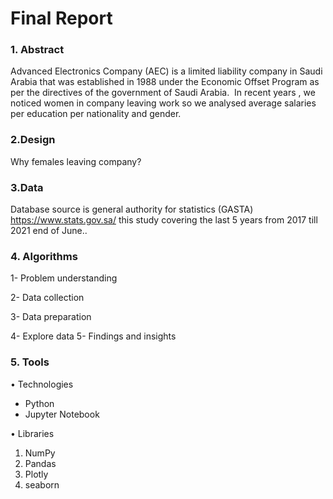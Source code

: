 # Final Report                            
                                  
### 1. Abstract
  Advanced Electronics Company (AEC) is a limited liability company in Saudi Arabia that was established in 1988 under the Economic Offset Program as per the directives of the government of Saudi Arabia. 
  In recent years , we noticed women in company leaving work so we analysed average salaries per education per nationality and gender.

### 2.Design
  Why females leaving company?

### 3.Data 
  Database source is general authority for statistics (GASTA) https://www.stats.gov.sa/  this study covering the last 5 years from 2017 till 2021 end of June..

### 4. Algorithms
  1- Problem understanding  
  
  2- Data collection  
  
  3- Data preparation 
  
  4- Explore data 
  5- Findings and insights  

### 5. Tools
• Technologies
- Python
- Jupyter Notebook


• Libraries
1. NumPy
2. Pandas
3. Plotly
4. seaborn

